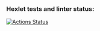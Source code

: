 ### Hexlet tests and linter status:

[![Actions Status](https://github.com/LanderExplorer/frontend-project-46/workflows/hexlet-check/badge.svg)](https://github.com/LanderExplorer/frontend-project-46/actions)
